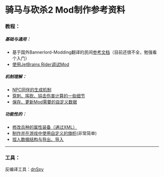 # 骑马与砍杀2 Mod制作参考资料

### 教程：

##### 基础与通用：


+ 基于国外Bannerlord-Modding翻译的民间[参考文档](https://github.com/YiGu-Studio/Documentation)（目前还很不全，勉强看个入门）
+ [使用JetBrains Rider调试Mod](基础与通用/使用JetBrains%20Rider调试Mod.md) 

##### 机制理解：

- [NPC同伴的生成机制](机制理解/NPC同伴的生成机制.md)
- [穿刺、挥砍、钝击伤害计算的一些细节](机制理解/穿刺、挥砍、钝击伤害计算的一些细节.md)
- [保存、更新Mod需要的自定义数据](https://forums.taleworlds.com/index.php?threads/saving-mod-data-settings-thoughts.412611/)

##### 功能性的：

+ [修改兵种的属性装备（通过XML）]( 功能性的/修改兵种的属性装备（通过XML）.md)
+ [制作并在游戏中使用自定义的旗帜]( 功能性的/制作并在游戏中使用自定义的旗帜.md)(非常简单)
+ [捏人数据结构与导出、导入]( 功能性的/捏人数据结构与导出、导入.md)

---

### 工具：

反编译工具：[dnSpy](https://github.com/0xd4d/dnSpy)
